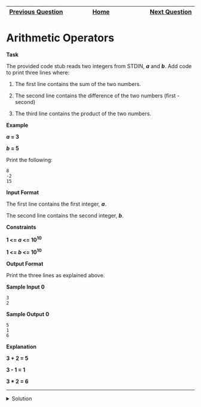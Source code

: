 | <img width=1000>[Previous Question](https://github.com/Kevin-Lago/python-hackerrank-solutions/tree/main/src/introduction/python_if_else)</img> | <img width=1000>[Home](https://github.com/Kevin-Lago/python-hackerrank-solutions)</img> | <img width=1000>[Next Question](https://github.com/Kevin-Lago/python-hackerrank-solutions/tree/main/src/introduction/python_division)</img> |
|:---|:---:|---:|

# Arithmetic Operators

__Task__

The provided code stub reads two integers from STDIN, ___a___ and ___b___. Add code to print three lines where:

1. The first line contains the sum of the two numbers.

2. The second line contains the difference of the two numbers (first - second)

3. The third line contains the product of the two numbers.

__Example__

___a_ = 3__

___b_ = 5__

Print the following:

```
8
-2
15
```

__Input Format__

The first line contains the first integer, ___a___.

The second line contains the second integer, ___b___.

__Constraints__

__1 <= _a_ <= 10<sup>10</sup>__

__1 <= _b_ <= 10<sup>10</sup>__

__Output Format__

Print the three lines as explained above.

__Sample Input 0__

```
3
2
```

__Sample Output 0__

```
5
1
6
```

__Explanation__

__3 + 2 = 5__

__3 - 1 = 1__

__3 * 2 = 6__

---

<details><summary>Solution</summary>
    
```python
    if __name__ == '__main__':
        a = int(input())
        b = int(input())
    
        print(a + b)
        print(a - b)
        print(a * b)
```
</details>
